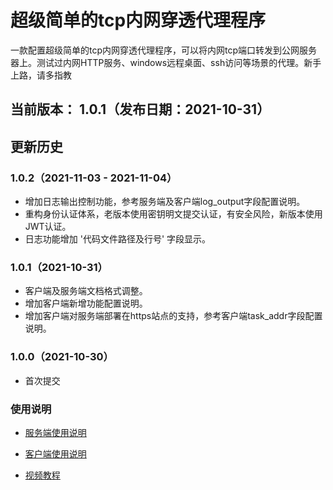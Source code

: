 # **超级简单的tcp内网穿透代理程序**

一款配置超级简单的tcp内网穿透代理程序，可以将内网tcp端口转发到公网服务器上。测试过内网HTTP服务、windows远程桌面、ssh访问等场景的代理。新手上路，请多指教

## 当前版本： 1.0.1（发布日期：2021-10-31）

## 更新历史

### 1.0.2（2021-11-03 - 2021-11-04）

- 增加日志输出控制功能，参考服务端及客户端log_output字段配置说明。
- 重构身份认证体系，老版本使用密钥明文提交认证，有安全风险，新版本使用JWT认证。
- 日志功能增加 '代码文件路径及行号' 字段显示。

### 1.0.1（2021-10-31）

- 客户端及服务端文档格式调整。
- 增加客户端新增功能配置说明。
- 增加客户端对服务端部署在https站点的支持，参考客户端task_addr字段配置说明。

### 1.0.0（2021-10-30）

- 首次提交

### 使用说明

- [服务端使用说明](./tcp-proxy-server/README.md)

- [客户端使用说明](./tcp-proxy-client/README.md)

- [视频教程](https://b23.tv/6cPgUe)
